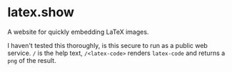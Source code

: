 # latex.show

A website for quickly embedding LaTeX images.

I haven't tested this thoroughly, is this secure to run as a public web
service. `/` is the help text, `/<latex-code>` renders `latex-code` and
returns a `png` of the result.
